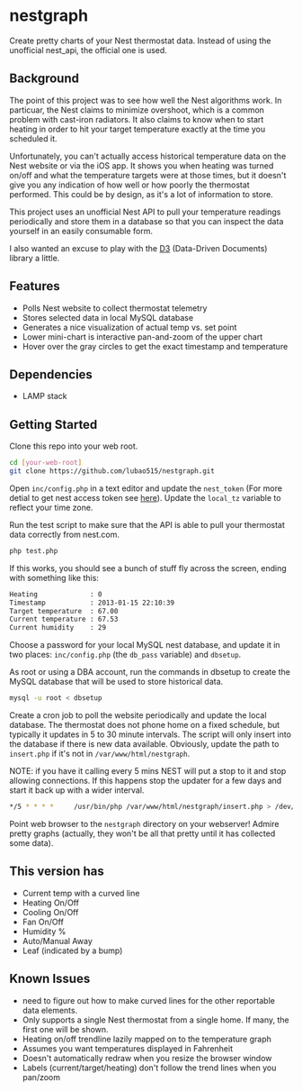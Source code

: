 # nestgraph

Create pretty charts of your Nest thermostat data. Instead of using the unofficial nest_api, the official one is used.


## Background

The point of this project was to see how well the Nest algorithms work. In particuar, the Nest claims to minimize overshoot, which is a common problem with cast-iron radiators. It also claims to know when to start heating in order to hit your target temperature exactly at the time you scheduled it.  

Unfortunately, you can't actually access historical temperature data on the Nest website or via the iOS app. It shows you when heating was turned on/off and what the temperature targets were at those times, but it doesn't give you any indication of how well or how poorly the thermostat performed. This could be by design, as it's a lot of information to store.  

This project uses an unofficial Nest API to pull your temperature readings periodically and store them in a database so that you can inspect the data yourself in an easily consumable form.

I also wanted an excuse to play with the [D3](http://d3js.org) (Data-Driven Documents) library a little.

## Features

* Polls Nest website to collect thermostat telemetry
* Stores selected data in local MySQL database
* Generates a nice visualization of actual temp vs. set point
* Lower mini-chart is interactive pan-and-zoom of the upper chart
* Hover over the gray circles to get the exact timestamp and temperature


## Dependencies

* LAMP stack

## Getting Started

Clone this repo into your web root.

```bash
cd [your-web-root]
git clone https://github.com/lubao515/nestgraph.git
```

Open ```inc/config.php``` in a text editor and update the ```nest_token``` (For more detial to get nest access token see [here](https://developers.nest.com/documentation/cloud/how-to-auth/)).  Update the ```local_tz``` variable to reflect your time zone.

Run the test script to make sure that the API is able to pull your thermostat data correctly from nest.com.

```bash
php test.php
```

If this works, you should see a bunch of stuff fly across the screen, ending with something like this:

```bash
Heating             : 0
Timestamp           : 2013-01-15 22:10:39
Target temperature  : 67.00
Current temperature : 67.53
Current humidity    : 29
```

Choose a password for your local MySQL nest database, and update it in two places: ```inc/config.php``` (the ```db_pass``` variable) and ```dbsetup```.

As root or using a DBA account, run the commands in dbsetup to create the MySQL database that will be used to store historical data.

```bash
mysql -u root < dbsetup
```

Create a cron job to poll the website periodically and update the local database. The thermostat does not phone home on a fixed schedule, but typically it updates in 5 to 30 minute intervals. The script will only insert into the database if there is new data available. Obviously, update the path to ```insert.php``` if it's not in ```/var/www/html/nestgraph```.


NOTE: if you have it calling every 5 mins NEST will put a stop to it and stop allowing connections. If this happens stop the updater for a few days and start it back up with a wider interval.

```bash
*/5 * * * *     /usr/bin/php /var/www/html/nestgraph/insert.php > /dev/null
```

Point web browser to the ```nestgraph``` directory on your webserver!  Admire pretty graphs (actually, they won't be all that pretty until it has collected some data).

## This version has
* Current temp with a curved line
* Heating On/Off
* Cooling On/Off
* Fan On/Off
* Humidity %
* Auto/Manual Away 
* Leaf (indicated by a bump)

## Known Issues
* need to figure out how to make curved lines for the other reportable data elements. 
* Only supports a single Nest thermostat from a single home. If many, the first one will be shown.
* Heating on/off trendline lazily mapped on to the temperature graph
* Assumes you want temperatures displayed in Fahrenheit
* Doesn't automatically redraw when you resize the browser window
* Labels (current/target/heating) don't follow the trend lines when you pan/zoom
